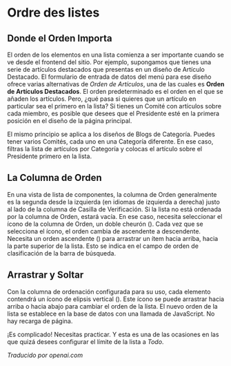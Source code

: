 <!-- Filename: Help6.x:List_Ordering  / Display title: List Ordering  -->
# Ordre des listes

## Donde el Orden Importa

El orden de los elementos en una lista comienza a ser importante cuando se ve desde el
frontend del sitio. Por ejemplo, supongamos que tienes una serie de artículos destacados que
presentas en un diseño de Artículo Destacado. El formulario de entrada de datos del menú para ese
diseño ofrece varias alternativas de *Orden de Artículos*, una de las cuales es
**Orden de Artículos Destacados**. El orden predeterminado es el orden en el que
se añaden los artículos. Pero, ¿qué pasa si quieres que un artículo en particular sea el primero
en la lista? Si tienes un Comité con artículos sobre cada miembro, es posible que desees
que el Presidente esté en la primera posición en el diseño de la página principal.

El mismo principio se aplica a los diseños de Blogs de Categoría. Puedes tener varios
Comités, cada uno en una Categoría diferente. En ese caso, filtras la lista de artículos
por Categoría y colocas el artículo sobre el Presidente primero en la lista.

## La Columna de Orden

En una vista de lista de componentes, la columna de Orden generalmente es la segunda desde la izquierda (en idiomas de izquierda a derecha) justo al lado de la columna de Casilla de Verificación. Si la lista no está ordenada por la columna de Orden, estará vacía. En ese caso, necesita seleccionar el ícono de la columna de Orden, un doble cheurón (<span class="ms-1 icon-sort"></span>). Cada vez que se selecciona el ícono, el orden cambia de ascendente a descendente. Necesita un orden ascendente (<span class="ms-1 icon-caret-up"></span>) para arrastrar un ítem hacia arriba, hacia la parte superior de la lista. Esto se indica en el campo de orden de clasificación de la barra de búsqueda.

## Arrastrar y Soltar

Con la columna de ordenación configurada para su uso, cada elemento contendrá un ícono de elipsis vertical (<span class="icon-ellipsis-v"></span>). Este ícono se puede arrastrar hacia arriba o hacia abajo para cambiar el orden de la lista. El nuevo orden de la lista se establece en la base de datos con una llamada de JavaScript. No hay recarga de página.

¡Es complicado! Necesitas practicar. Y esta es una de las ocasiones en las que quizá desees configurar el límite de la lista a *Todo*.

*Traducido por openai.com*

